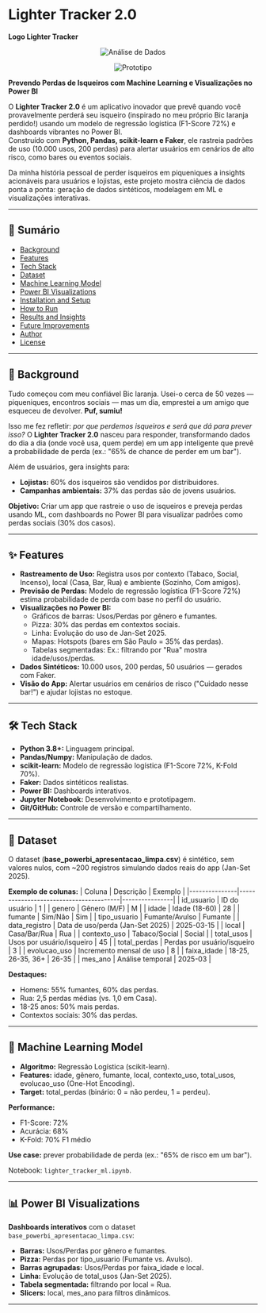 # Lighter Tracker 2.0
**Logo Lighter Tracker** <!-- Substitua por um logo real ou imagem de isqueiro -->

<center>

![Análise de Dados](/workspaces/Lighter-Tracker-2.0---An-lise-de-Dados-e-Previs-o-de-Perdas/Dashboard_PowerBI.jpg)

![Prototipo](/workspaces/Lighter-Tracker-2.0---An-lise-de-Dados-e-Previs-o-de-Perdas/Prototipos/sistema_usuário.jpg)


</center>


**Prevendo Perdas de Isqueiros com Machine Learning e Visualizações no Power BI**

O **Lighter Tracker 2.0** é um aplicativo inovador que prevê quando você provavelmente perderá seu isqueiro (inspirado no meu próprio Bic laranja perdido!) usando um modelo de regressão logística (F1-Score 72%) e dashboards vibrantes no Power BI.  
Construído com **Python, Pandas, scikit-learn e Faker**, ele rastreia padrões de uso (10.000 usos, 200 perdas) para alertar usuários em cenários de alto risco, como bares ou eventos sociais.  

Da minha história pessoal de perder isqueiros em piqueniques a insights acionáveis para usuários e lojistas, este projeto mostra ciência de dados ponta a ponta: geração de dados sintéticos, modelagem em ML e visualizações interativas.

---

## 📑 Sumário
- [Background](#background)  
- [Features](#features)  
- [Tech Stack](#tech-stack)  
- [Dataset](#dataset)  
- [Machine Learning Model](#machine-learning-model)  
- [Power BI Visualizations](#power-bi-visualizations)  
- [Installation and Setup](#installation-and-setup)  
- [How to Run](#how-to-run)  
- [Results and Insights](#results-and-insights)  
- [Future Improvements](#future-improvements)  
- [Author](#author)  
- [License](#license)  

---

## 🔎 Background
Tudo começou com meu confiável Bic laranja. Usei-o cerca de 50 vezes — piqueniques, encontros sociais — mas um dia, emprestei a um amigo que esqueceu de devolver. **Puf, sumiu!**  

Isso me fez refletir: *por que perdemos isqueiros e será que dá para prever isso?* O **Lighter Tracker 2.0** nasceu para responder, transformando dados do dia a dia (onde você usa, quem perde) em um app inteligente que prevê a probabilidade de perda (ex.: "65% de chance de perder em um bar").  

Além de usuários, gera insights para:  
- **Lojistas:** 60% dos isqueiros são vendidos por distribuidores.  
- **Campanhas ambientais:** 37% das perdas são de jovens usuários.  

**Objetivo:** Criar um app que rastreie o uso de isqueiros e preveja perdas usando ML, com dashboards no Power BI para visualizar padrões como perdas sociais (30% dos casos).

---

## ✨ Features
- **Rastreamento de Uso:** Registra usos por contexto (Tabaco, Social, Incenso), local (Casa, Bar, Rua) e ambiente (Sozinho, Com amigos).  
- **Previsão de Perdas:** Modelo de regressão logística (F1-Score 72%) estima probabilidade de perda com base no perfil do usuário.  
- **Visualizações no Power BI:**  
  - Gráficos de barras: Usos/Perdas por gênero e fumantes.  
  - Pizza: 30% das perdas em contextos sociais.  
  - Linha: Evolução do uso de Jan-Set 2025.  
  - Mapas: Hotspots (bares em São Paulo = 35% das perdas).  
  - Tabelas segmentadas: Ex.: filtrando por "Rua" mostra idade/usos/perdas.  
- **Dados Sintéticos:** 10.000 usos, 200 perdas, 50 usuários — gerados com Faker.  
- **Visão do App:** Alertar usuários em cenários de risco ("Cuidado nesse bar!") e ajudar lojistas no estoque.  

---

## 🛠️ Tech Stack
- **Python 3.8+:** Linguagem principal.  
- **Pandas/Numpy:** Manipulação de dados.  
- **scikit-learn:** Modelo de regressão logística (F1-Score 72%, K-Fold 70%).  
- **Faker:** Dados sintéticos realistas.  
- **Power BI:** Dashboards interativos.  
- **Jupyter Notebook:** Desenvolvimento e prototipagem.  
- **Git/GitHub:** Controle de versão e compartilhamento.  

---

## 📂 Dataset
O dataset (**base_powerbi_apresentacao_limpa.csv**) é sintético, sem valores nulos, com ~200 registros simulando dados reais do app (Jan-Set 2025).  

**Exemplo de colunas:**
| Coluna        | Descrição                              | Exemplo        |
|---------------|----------------------------------------|----------------|
| id_usuario    | ID do usuário                          | 1              |
| genero        | Gênero (M/F)                           | M              |
| idade         | Idade (18-60)                          | 28             |
| fumante       | Sim/Não                                | Sim            |
| tipo_usuario  | Fumante/Avulso                         | Fumante        |
| data_registro | Data de uso/perda (Jan-Set 2025)       | 2025-03-15     |
| local         | Casa/Bar/Rua                           | Rua            |
| contexto_uso  | Tabaco/Social                          | Social         |
| total_usos    | Usos por usuário/isqueiro              | 45             |
| total_perdas  | Perdas por usuário/isqueiro            | 3              |
| evolucao_uso  | Incremento mensal de uso               | 8              |
| faixa_idade   | 18-25, 26-35, 36+                      | 26-35          |
| mes_ano       | Análise temporal                       | 2025-03        |

**Destaques:**
- Homens: 55% fumantes, 60% das perdas.  
- Rua: 2,5 perdas médias (vs. 1,0 em Casa).  
- 18-25 anos: 50% mais perdas.  
- Contextos sociais: 30% das perdas.  

---

## 🤖 Machine Learning Model
- **Algoritmo:** Regressão Logística (scikit-learn).  
- **Features:** idade, gênero, fumante, local, contexto_uso, total_usos, evolucao_uso (One-Hot Encoding).  
- **Target:** total_perdas (binário: 0 = não perdeu, 1 = perdeu).  

**Performance:**  
- F1-Score: 72%  
- Acurácia: 68%  
- K-Fold: 70% F1 médio  

**Use case:** prever probabilidade de perda (ex.: "65% de risco em um bar").  

Notebook: `lighter_tracker_ml.ipynb`.

---

## 📊 Power BI Visualizations
**Dashboards interativos** com o dataset `base_powerbi_apresentacao_limpa.csv`:  
- **Barras:** Usos/Perdas por gênero e fumantes.  
- **Pizza:** Perdas por tipo_usuario (Fumante vs. Avulso).  
- **Barras agrupadas:** Usos/Perdas por faixa_idade e local.  
- **Linha:** Evolução de total_usos (Jan-Set 2025).  
- **Tabela segmentada:** filtrando por local = Rua.  
- **Slicers:** local, mes_ano para filtros dinâmicos.  

---

